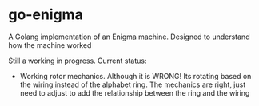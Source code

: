 # go-enigma
A Golang implementation of an Enigma machine. Designed to understand how the machine worked

Still a working in progress. Current status: 

- Working rotor mechanics. Although it is WRONG! Its rotating based on the wiring instead of the alphabet ring. 
  The mechanics are right, just need to adjust to add the relationship between the ring and the wiring
